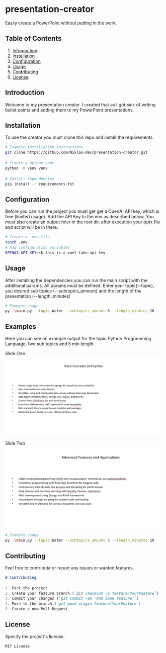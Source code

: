 # presentation-creator

Easily create a PowerPoint without putting in the work.

## Table of Contents

1. [Introduction](#introduction)
2. [Installation](#installation)
3. [Configuration](#configuration)
4. [Usage](#usage)
5. [Contributing](#contributing)
6. [License](#license)

## Introduction

Welcome to my presentation creator. I created that as I got sick of writing bullet points and adding them to my PowerPoint presentations.  

## Installation

To use the creator you must clone this repo and install the requirements.

```bash
# Example installation instructions
git clone https://github.com/Niklas-dev/presentation-creator.git

# Create a python venv
python -m venv venv

# Install dependencies
pip install -r requirements.txt
```

## Configuration

Before you can run the project you must get get a OpenAI API key, which is free (limited usage). Add the API Key to the env as described below. You must also create an output foler in the root dir, after execution your pptx file and script will be in there.

```bash
# Create a .env file
touch .env
# Add configuration variables
OPENAI_API_KEY=sk-this-is-a-cool-fake-api-key
```

## Usage

After installing the dependencies you can run the main script with the additional params. All params must be defined. Enter your topic(--topic), you desired sub topics (--subtopics_amount) and the length of the presentation (--length_minutes)

```bash
# Example usage
py .\main.py --topic Water --subtopics_amount 5 --length_minutes 10
```

## Examples

Here you can see an example output for the topic Python Programming Language, two sub topics and 5 min length.

Slide One
![img.png](examples/img.png)

Slide Two
![img_1.png](examples/img_1.png)

```bash
# Example usage
py .\main.py --topic Water --subtopics_amount 5 --length_minutes 10
```


## Contributing

Feel free to contribute or report any issues or wanted features.

```markdown
# Contributing

1. Fork the project
2. Create your feature branch (`git checkout -b feature/YourFeature`)
3. Commit your changes (`git commit -am 'Add some feature'`)
4. Push to the branch (`git push origin feature/YourFeature`)
5. Create a new Pull Request
```

## License

Specify the project's license.

```
MIT License
```
